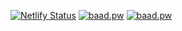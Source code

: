 [![Netlify Status](https://api.netlify.com/api/v1/badges/d7dc7db6-c7bb-4c49-860c-5f116d3e618e/deploy-status)](https://app.netlify.com/sites/baadpw/deploys)
[![baad.pw](https://img.shields.io/website-up-down-green-red/http/baad.pw.svg)](https://baad.pw/)
[![baad.pw](https://img.shields.io/badge/%D0%90%D0%A5%D0%A5%D0%90%D0%A5%D0%90%D0%A5%D0%90%D0%A5%D0%A5%D0%90%D0%A5%D0%90%D0%90%D0%A5%D0%90%D0%A5%D0%A5%D0%90%D0%A5%D0%90%D0%A5%D0%90%D0%A5%D0%A5%D0%90%D0%A5%D0%90-KEKG-ffff00.svg)](https://baad.pw/)
